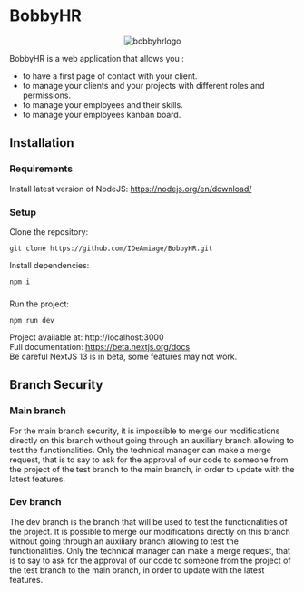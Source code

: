 # BobbyHR
<p align="center">
  <img alt="bobbyhrlogo" src="https://user-images.githubusercontent.com/78478805/229528159-ee8aea43-5620-48cb-986f-26ef55ac11f1.png">
</p>

BobbyHR is a web application that allows you :
- to have a first page of contact with your client.
- to manage your clients and your projects with different roles and permissions.
- to manage your employees and their skills.
- to manage your employees kanban board.

## Installation

### Requirements 
Install latest version of NodeJS:
https://nodejs.org/en/download/

### Setup
Clone the repository:
```shell
git clone https://github.com/IDeAmiage/BobbyHR.git
```
Install dependencies:
```shell
npm i 
```
###
Run the project:
```shell
npm run dev
```
Project available at: http://localhost:3000 </br>
Full documentation: https://beta.nextjs.org/docs </br>
Be careful NextJS 13 is in beta, some features may not work.

## Branch Security
### Main branch
For the main branch security, it is impossible to merge our modifications directly on this branch without going through an auxiliary branch allowing to test the functionalities. Only the technical manager can make a merge request, that is to say to ask for the approval of our code to someone from the project of the test branch to the main branch, in order to update with the latest features.

### Dev branch
The dev branch is the branch that will be used to test the functionalities of the project. It is possible to merge our modifications directly on this branch without going through an auxiliary branch allowing to test the functionalities. Only the technical manager can make a merge request, that is to say to ask for the approval of our code to someone from the project of the test branch to the main branch, in order to update with the latest features.

